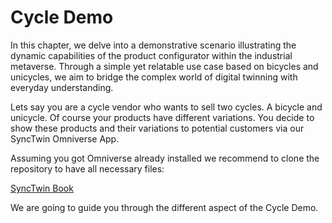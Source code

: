 # Cycle Demo

In this chapter, we delve into a demonstrative scenario illustrating the dynamic capabilities of the product configurator within the industrial metaverse. Through a simple yet relatable use case based on bicycles and unicycles, we aim to bridge the complex world of digital twinning with everyday understanding.

Lets say you are a cycle vendor who wants to sell two cycles. A bicycle and unicycle. Of course your products have different variations. You decide to show these products and their variations to potential customers via our SyncTwin Omniverse App.

Assuming you got Omniverse already installed we recommend to clone the repository to have all necessary files:

[SyncTwin Book](https://github.com/perfectproducts/usd_templates)

We are going to guide you through the different aspect of the Cycle Demo.



